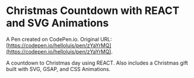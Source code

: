 # Christmas Countdown with REACT and SVG Animations

A Pen created on CodePen.io. Original URL: [https://codepen.io/helloluis/pen/zYaYrMQ](https://codepen.io/helloluis/pen/zYaYrMQ).

A countdown to Christmas day using REACT. Also includes a Christmas gift built with SVG, GSAP, and CSS Animations. 